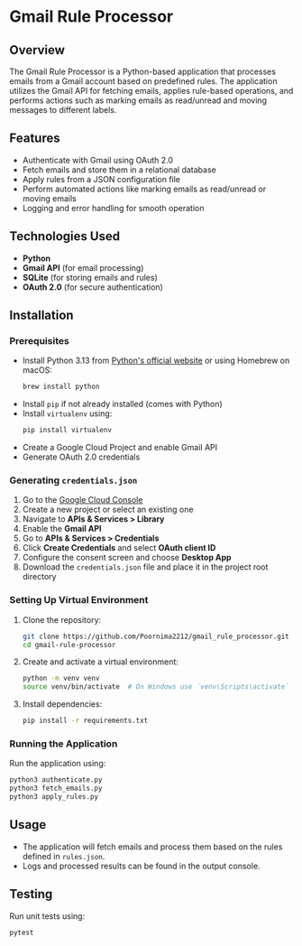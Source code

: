 # Gmail Rule Processor

## Overview
The Gmail Rule Processor is a Python-based application that processes emails from a Gmail account based on predefined rules. The application utilizes the Gmail API for fetching emails, applies rule-based operations, and performs actions such as marking emails as read/unread and moving messages to different labels.

## Features
- Authenticate with Gmail using OAuth 2.0
- Fetch emails and store them in a relational database
- Apply rules from a JSON configuration file
- Perform automated actions like marking emails as read/unread or moving emails
- Logging and error handling for smooth operation

## Technologies Used
- **Python**
- **Gmail API** (for email processing)
- **SQLite** (for storing emails and rules)
- **OAuth 2.0** (for secure authentication)

## Installation

### Prerequisites
- Install Python 3.13 from [Python's official website](https://www.python.org/downloads/) or using Homebrew on macOS:
  ```sh
  brew install python
  ```
- Install `pip` if not already installed (comes with Python)
- Install `virtualenv` using:
  ```sh
  pip install virtualenv
  ```
- Create a Google Cloud Project and enable Gmail API
- Generate OAuth 2.0 credentials

### Generating `credentials.json`
1. Go to the [Google Cloud Console](https://console.cloud.google.com/)
2. Create a new project or select an existing one
3. Navigate to **APIs & Services > Library**
4. Enable the **Gmail API**
5. Go to **APIs & Services > Credentials**
6. Click **Create Credentials** and select **OAuth client ID**
7. Configure the consent screen and choose **Desktop App**
8. Download the `credentials.json` file and place it in the project root directory

### Setting Up Virtual Environment
1. Clone the repository:
   ```sh
   git clone https://github.com/Poornima2212/gmail_rule_processor.git
   cd gmail-rule-processor
   ```
2. Create and activate a virtual environment:
   ```sh
   python -m venv venv
   source venv/bin/activate  # On Windows use `venv\Scripts\activate`
   ```
3. Install dependencies:
   ```sh
   pip install -r requirements.txt
   ```

### Running the Application
Run the application using:
   ```sh
   python3 authenticate.py
   python3 fetch_emails.py
   python3 apply_rules.py

   ```

## Usage
- The application will fetch emails and process them based on the rules defined in `rules.json`.
- Logs and processed results can be found in the output console.

## Testing
Run unit tests using:
```sh
pytest
```
